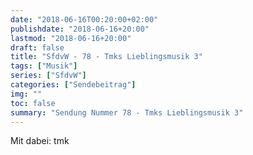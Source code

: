 ```yaml
---
date: "2018-06-16T00:20:00+02:00"
publishdate: "2018-06-16+20:00"
lastmod: "2018-06-16+20:00"
draft: false
title: "SfdvW - 78 - Tmks Lieblingsmusik 3"
tags: ["Musik"]
series: ["SfdvW"]
categories: ["Sendebeitrag"]
img: ""
toc: false
summary: "Sendung Nummer 78 - Tmks Lieblingsmusik 3"
---
```

Mit dabei: tmk


<div id="example"></div>
<script src="https://cdn.podlove.org/web-player/embed.js"></script>

<script>
  podlovePlayer('#example', '/blog/sfdvw78.json');
</script>
